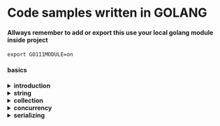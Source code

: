 # Code samples written in GOLANG

#### Allways remember to add or export this use your local golang module inside project
```
export GO111MODULE=on
```


#### basics
<details>
    <summary><strong>introduction</strong></summary>

- [hello world](./basics/introduction/hello_world.go)
- [Variables](./basics/introduction/variables.go)
- [type conversions](./basics/introduction/type_conversions.go)
- [types](./basics/introduction/types.go)
- [flow controll](./basics/introduction/flow_control.go)
- [functions](./basics/introduction/functions.go)
- [variadic function](./basics/introduction/variadic_functions.go)
- [recursion](./basics/introduction/recursion.go)
- [defer](./basics/introduction/defer.go)
- [panic and recover](./basics/introduction/panic_and_recover.go)
- [closures](./basics/introduction/colsures.go)
- [pointers](./basics/introduction/pointers.go)
- [structs](./basics/introduction/structs.go)
- [struct embedding](./basics/introduction/struct_embedding.go)
- [interfaces](./basics/introduction/interfaces.go)
- [errors](./basics/introduction/errors.go)
- [readers](./basics/introduction/readers.go)
- [generics](./basics/introduction/generics.go)

</details>

<details>
    <summary><strong>string</strong></summary>

- [string and runes](./basics/strings/string_and_runes.go)
- [string builders](./basics/strings/string_builder.go)
- [string functions](./basics/strings/string_functions.go)
- [string formatting](./basics/strings/string_formatting.go)
- [regular expression](./basics/strings/regular_expressions.go)
- [text templates](./basics/strings/text_templates.go)

</details>


<details>
    <summary><strong>collection</strong></summary>

- [arrays](./basics/collections/arrays.go)
- [slices](./basics/collections/slices.go)
- [map](./basics/collections/map.go)
- [range](./basics/collections/ranges.go)
- [sorting](./basics/collections/sorting.go)
- [custom sorting](./basics/collections/custom_sorting.go)
- [linked list](./basics/collections/linked_lists.go)
- [ordered map](./basics/collections/order_maps.go)

</details>


<details>
    <summary><strong>concurrency</strong></summary>

- [go routines](./basics/concurrency/go_routines.go)
- [channels](./basics/concurrency/channels.go)
- [channel buffering](./basics/concurrency/channel_buffering.go)
- [Channel Synchronization](./basics/concurrency/channel_synchronization.go)
- [Channel Directions](./basics/concurrency/channel_directions.go)
- [select](./basics/concurrency/selects.go)
- [timeouts](./basics/concurrency/timeouts.go)
- [non-blocking channel operation](./basics/concurrency/non_blocking_channel_operations.go)
- [closing channel](./basics/concurrency/closing_channel.go)
- [range over channels](./basics/concurrency/range_over_channels.go)
- [timers](./basics/concurrency/timers.go)
- [tickers](./basics/concurrency/tickers.go)
- [worker pool](./basics/concurrency/worker_pools.go)
- [wait groups](./basics/concurrency/wait_groups.go)
- [rate limitting](./basics/concurrency/rate_limiting.go)
- [atomic counter](./basics/concurrency/atomic_counters.go)
- [mutexes](./basics/concurrency/mutexes.go)
- [stateful goroutines](./basics/concurrency/stateful_goroutines.go)

</details>


<details>
    <summary><strong>serializing</strong></summary>

- [json serializer/deserializer](./basics/serializing/json_example.go)
- [xml serializer/deserializer](./basics/concurrency/stateful_goroutines.go)

</details>
